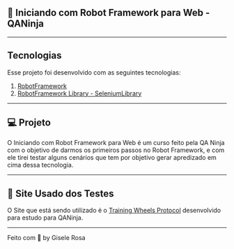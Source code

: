 
🤖 Iniciando com Robot Framework para Web - QANinja
-
---
## Tecnologias

Esse projeto foi desenvolvido com as seguintes tecnologias:

1. [RobotFramework](https://robotframework.org/)
2. [RobotFramework Library - SeleniumLibrary](https://github.com/robotframework/SeleniumLibrary/)
---

## 💻 Projeto

O Iniciando com Robot Framework para Web é um curso feito pela QA Ninja com o objetivo de darmos os primeiros passos no Robot Framework, e com ele tirei testar alguns cenários que tem por objetivo gerar apredizado em cima dessa tecnologia.

---

## 🔖 Site Usado dos Testes

O Site que está sendo utilizado é o [Training Wheels Protocol](https://training-wheels-protocol.herokuapp.com/) desenvolvido para estudo para QANinja.


---

Feito com 💜 by Gisele Rosa 

